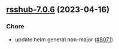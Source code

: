 

## [rsshub-7.0.6](https://github.com/truecharts/charts/compare/rsshub-7.0.5...rsshub-7.0.6) (2023-04-16)

### Chore

- update helm general non-major ([#8071](https://github.com/truecharts/charts/issues/8071))
  
  